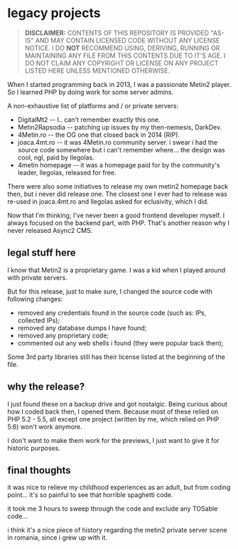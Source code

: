 # legacy projects

>**DISCLAIMER:** CONTENTS OF THIS REPOSITORY IS PROVIDED "AS-IS" AND MAY CONTAIN LICENSED CODE WITHOUT ANY LICENSE NOTICE. I DO **NOT** RECOMMEND USING, DERIVING, RUNNING OR MAINTAINING ANY FILE FROM THIS CONTENTS DUE TO IT'S AGE. I DO NOT CLAIM ANY COPYRIGHT OR LICENSE ON ANY PROJECT LISTED HERE UNLESS MENTIONED OTHERWISE.

When I started programming back in 2013, I was a passionate Metin2 player. So I learned PHP by doing work for some server admins.

A non-exhaustive list of platforms and / or private servers:
- DigitalMt2 -- I.. can't remember exactly this one.
- Metin2Rapsodia -- patching up issues by my then-nemesis, DarkDev.
- 4Metin.ro -- the OG one that closed back in 2014 (RIP).
- joaca.4mt.ro -- it was 4Metin.ro community server. i swear i had the source code somewhere but i can't remember where... the design was cool, ngl, paid by llegolas.
- 4metin homepage -- it was a homepage paid for by the community's leader, llegolas, released for free.

There were also some initiatives to release my own metin2 homepage back then, but i never did release one.
The closest one I ever had to release was re-used in joaca.4mt.ro and llegolas asked for eclusivity, which I did.

Now that I'm thinking, I've never been a good frontend developer myself. I always focused on the backend part, with PHP. That's another reason why I never released Async2 CMS.

## legal stuff here
I know that Metin2 is a proprietary game. I was a kid when I played around with private servers.

But for this release, just to make sure, I changed the source code with following changes:
- removed any credentials found in the source code (such as: IPs, collected IPs);
- removed any database dumps I have found;
- removed any proprietary code;
- commented out any web shells i found (they were popular back then);

Some 3rd party libraries still has their license listed at the beginning of the file.

## why the release?
I just found these on a backup drive and got nostalgic. Being curious about how I coded back then, I opened them.
Because most of these relied on PHP 5.2 - 5.5, all except one project (written by me, which relied on PHP 5.6) won't work anymore.

I don't want to make them work for the previews, I just want to give it for historic purposes.

## final thoughts
it was nice to relieve my childhood experiences as an adult, but from coding point... it's so painful to see that horrible spaghetti code.

it took me 3 hours to sweep through the code and exclude any TOSable code...

i think it's a nice piece of history regarding the metin2 private server scene in romania, since i grew up with it.
